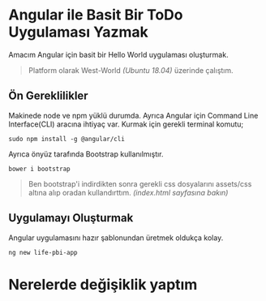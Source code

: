 # Angular ile Basit Bir ToDo Uygulaması Yazmak

Amacım Angular için basit bir Hello World uygulaması oluşturmak.

>Platform olarak West-World _(Ubuntu 18.04)_ üzerinde çalıştım.

## Ön Gereklilikler

Makinede node ve npm yüklü durumda. Ayrıca Angular için Command Line Interface(CLI) aracına ihtiyaç var. Kurmak için gerekli terminal komutu;

```
sudo npm install -g @angular/cli
```

Ayrıca önyüz tarafında Bootstrap kullanılmıştır.

```
bower i bootstrap
```

>Ben bootstrap'i indirdikten sonra gerekli css dosyalarını assets/css altına alıp oradan kullandırttım. _(index.html sayfasına bakın)_

## Uygulamayı Oluşturmak

Angular uygulamasını hazır şablonundan üretmek oldukça kolay.

```
ng new life-pbi-app
```

# Nerelerde değişiklik yaptım